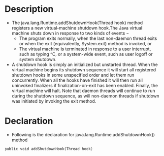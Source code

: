 # Description
* The java.lang.Runtime.addShutdownHook(Thread hook) method registers a new virtual-machine shutdown hook.The Java virtual machine shuts down in response to two kinds of events −
  * The program exits normally, when the last non-daemon thread exits or when the exit (equivalently, System.exit) method is invoked, or
  * The virtual machine is terminated in response to a user interrupt, such as typing ^C, or a system-wide event, such as user logoff or system shutdown.
* A shutdown hook is simply an initialized but unstarted thread. When the virtual machine begins its shutdown sequence it will start all registered shutdown hooks in some unspecified order and let them run concurrently. When all the hooks have finished it will then run all uninvoked finalizers if finalization-on-exit has been enabled. Finally, the virtual machine will halt. Note that daemon threads will continue to run during the shutdown sequence, as will non-daemon threads if shutdown was initiated by invoking the exit method.

# Declaration
* Following is the declaration for java.lang.Runtime.addShutdownHook() method
```
public void addShutdownHook(Thread hook)
```

